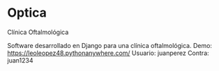 # Optica
Clínica Oftalmológica

Software desarrollado en Django para una clínica oftalmológica.
Demo: https://leoleopez48.pythonanywhere.com/
Usuario: juanperez
Contra: juan1234
